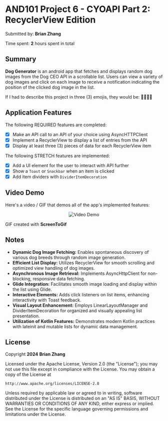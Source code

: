 # AND101 Project 6 - CYOAPI Part 2: RecyclerView Edition

Submitted by: **Brian Zhang**

Time spent: **2** hours spent in total

## Summary

**Dog Generator** is an android app that fetches and displays random dog images from the Dog CEO API in a scrollable list. Users can view a variety of dog images and click on each image to receive a notification indicating the position of the clicked dog image in the list.

If I had to describe this project in three (3) emojis, they would be: **🐕‍🦺🐾🐶**

## Application Features

The following REQUIRED features are completed:

- [X] Make an API call to an API of your choice using AsyncHTTPClient
- [X] Implement a RecyclerView to display a list of entries from the API
- [X] Display at least three (3) pieces of data for each RecyclerView item

The following STRETCH features are implemented:

- [X] Add a UI element for the user to interact with API further
- [X] Show a `Toast` or `Snackbar` when an item is clicked
- [X] Add item dividers with `DividerItemDecoration`

## Video Demo

Here's a video / GIF that demos all of the app's implemented features:

<p align="center">
  <img src= 'https://i.imgur.com/Qo1ip5I.gif' title='Video Demo' width='' alt='Video Demo' />
</p>

GIF created with **ScreenToGif**

<!-- Recommended tools:
- [Kap](https://getkap.co/) for macOS
- [ScreenToGif](https://www.screentogif.com/) for Windows
- [peek](https://github.com/phw/peek) for Linux. -->

## Notes

- **Dynamic Dog Image Fetching:** Enables spontaneous discovery of various dog breeds through random image generation.
- **Efficient List Display:** Utilizes RecyclerView for smooth scrolling and optimized view handling of dog images.
- **Asynchronous Image Retrieval:** Implements AsyncHttpClient for non-blocking, responsive data fetching.
- **Glide Integration:** Facilitates smooth image loading and display within the list using Glide.
- **Interactive Elements:** Adds click listeners on list items, enhancing interactivity with Toast feedback.
- **Visual Layout Enhancement:** Employs LinearLayoutManager and DividerItemDecoration for organized and visually appealing list presentation.
- **Utilization of Kotlin Features:** Demonstrates modern Kotlin practices with lateinit and mutable lists for dynamic data management.

## License

Copyright **2024** **Brian Zhang**

Licensed under the Apache License, Version 2.0 (the "License");
you may not use this file except in compliance with the License.
You may obtain a copy of the License at

    http://www.apache.org/licenses/LICENSE-2.0

Unless required by applicable law or agreed to in writing, software
distributed under the License is distributed on an "AS IS" BASIS,
WITHOUT WARRANTIES OR CONDITIONS OF ANY KIND, either express or implied.
See the License for the specific language governing permissions and
limitations under the License.
